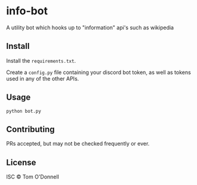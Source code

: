 # info-bot

A utility bot which hooks up to "information" api's such as wikipedia

## Install

Install the `requirements.txt`.

Create a `config.py` file containing your discord bot token, as well as tokens
used in any of the other APIs.

## Usage

`python bot.py`

## Contributing

PRs accepted, but may not be checked frequently or ever.

## License

ISC © Tom O'Donnell
